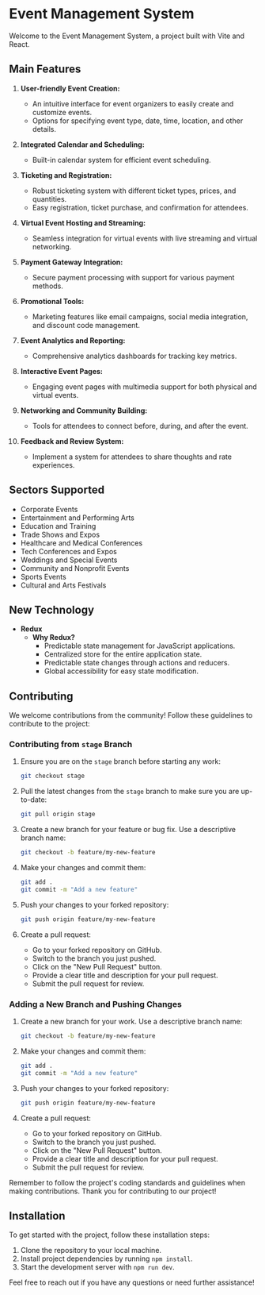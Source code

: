 # Event Management System

Welcome to the Event Management System, a project built with Vite and React.

## Main Features

1. **User-friendly Event Creation:**

   - An intuitive interface for event organizers to easily create and customize events.
   - Options for specifying event type, date, time, location, and other details.

2. **Integrated Calendar and Scheduling:**

   - Built-in calendar system for efficient event scheduling.

3. **Ticketing and Registration:**

   - Robust ticketing system with different ticket types, prices, and quantities.
   - Easy registration, ticket purchase, and confirmation for attendees.

4. **Virtual Event Hosting and Streaming:**

   - Seamless integration for virtual events with live streaming and virtual networking.

5. **Payment Gateway Integration:**

   - Secure payment processing with support for various payment methods.

6. **Promotional Tools:**

   - Marketing features like email campaigns, social media integration, and discount code management.

7. **Event Analytics and Reporting:**

   - Comprehensive analytics dashboards for tracking key metrics.

8. **Interactive Event Pages:**

   - Engaging event pages with multimedia support for both physical and virtual events.

9. **Networking and Community Building:**

   - Tools for attendees to connect before, during, and after the event.

10. **Feedback and Review System:**
    - Implement a system for attendees to share thoughts and rate experiences.

## Sectors Supported

- Corporate Events
- Entertainment and Performing Arts
- Education and Training
- Trade Shows and Expos
- Healthcare and Medical Conferences
- Tech Conferences and Expos
- Weddings and Special Events
- Community and Nonprofit Events
- Sports Events
- Cultural and Arts Festivals

## New Technology

- **Redux**
  - **Why Redux?**
    - Predictable state management for JavaScript applications.
    - Centralized store for the entire application state.
    - Predictable state changes through actions and reducers.
    - Global accessibility for easy state modification.

## Contributing

We welcome contributions from the community! Follow these guidelines to contribute to the project:

### Contributing from `stage` Branch

1. Ensure you are on the `stage` branch before starting any work:

   ```bash
   git checkout stage
   ```

2. Pull the latest changes from the `stage` branch to make sure you are up-to-date:

   ```bash
   git pull origin stage
   ```

3. Create a new branch for your feature or bug fix. Use a descriptive branch name:

   ```bash
   git checkout -b feature/my-new-feature
   ```

4. Make your changes and commit them:

   ```bash
   git add .
   git commit -m "Add a new feature"
   ```

5. Push your changes to your forked repository:

   ```bash
   git push origin feature/my-new-feature
   ```

6. Create a pull request:

   - Go to your forked repository on GitHub.
   - Switch to the branch you just pushed.
   - Click on the "New Pull Request" button.
   - Provide a clear title and description for your pull request.
   - Submit the pull request for review.

### Adding a New Branch and Pushing Changes

1. Create a new branch for your work. Use a descriptive branch name:

   ```bash
   git checkout -b feature/my-new-feature
   ```

2. Make your changes and commit them:

   ```bash
   git add .
   git commit -m "Add a new feature"
   ```

3. Push your changes to your forked repository:

   ```bash
   git push origin feature/my-new-feature
   ```

4. Create a pull request:

   - Go to your forked repository on GitHub.
   - Switch to the branch you just pushed.
   - Click on the "New Pull Request" button.
   - Provide a clear title and description for your pull request.
   - Submit the pull request for review.

Remember to follow the project's coding standards and guidelines when making contributions. Thank you for contributing to our project!

## Installation

To get started with the project, follow these installation steps:

1. Clone the repository to your local machine.
2. Install project dependencies by running `npm install`.
3. Start the development server with `npm run dev`.

Feel free to reach out if you have any questions or need further assistance!
